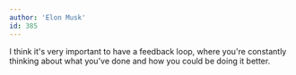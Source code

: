 ```yaml
---
author: 'Elon Musk'
id: 385
---
```


I think it's very important to have a feedback loop, where you're constantly thinking about what you've done and how you could be doing it better.
